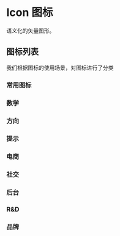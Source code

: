# Icon 图标

语义化的矢量图形。

## 图标列表

我们根据图标的使用场景，对图标进行了分类

### 常用图标

<Row :gutter="20">
  <Col :span="2">
    <icon-pad keyName="star-full" name="满星"></icon-pad>
  </Col>
  <Col :span="2">
    <icon-pad keyName="star-half" name="半星"></icon-pad>
  </Col>
  <Col :span="2">
    <icon-pad keyName="star-empty" name="空星"></icon-pad>
  </Col>
  <Col :span="2">
    <icon-pad keyName="eye-open" name="睁眼"></icon-pad>
  </Col>
  <Col :span="2">
    <icon-pad keyName="eye-close" name="闭眼"></icon-pad>
  </Col>
  <Col :span="2">
    <icon-pad keyName="clear" name="清空"></icon-pad>
  </Col>
</Row>
<Row :gutter="20">
  <Col :span="2">
    <icon-pad keyName="more" name="更多"></icon-pad>
  </Col>
  <Col :span="2">
    <icon-pad keyName="finish" name="完成"></icon-pad>
  </Col>
  <Col :span="2">
    <icon-pad keyName="current" name="当前"></icon-pad>
  </Col>
  <Col :span="2">
    <icon-pad keyName="global" name="国际"></icon-pad>
  </Col>
  <Col :span="2">
    <icon-pad keyName="upload" name="上传"></icon-pad>
  </Col>
  <Col :span="2">
    <icon-pad keyName="download" name="下载"></icon-pad>
  </Col>
</Row>
<Row :gutter="20">
  <Col :span="2">
    <icon-pad keyName="grid" name="菜单"></icon-pad>
  </Col>
  <Col :span="2">
    <icon-pad keyName="apps" name="菜单"></icon-pad>
  </Col>
  <Col :span="2">
    <icon-pad keyName="burger" name="菜单"></icon-pad>
  </Col>
  <Col :span="2">
    <icon-pad keyName="setting" name="设置"></icon-pad>
  </Col>
  <Col :span="2">
  </Col>
  <Col :span="2">
  </Col>
</Row>
<Row :gutter="20">
  <Col :span="2">
    <icon-pad keyName="spinning" name="加载中"></icon-pad>
  </Col>
  <Col :span="2">
    <icon-pad keyName="ringing" name="加载中"></icon-pad>
  </Col>
  <Col :span="2">
    <icon-pad keyName="loading" name="加载中"></icon-pad>
  </Col>
  <Col :span="2">
  </Col>
  <Col :span="2">
  </Col>
  <Col :span="2">
  </Col>
</Row>

### 数学

<Row :gutter="20">
  <Col :span="2">
    <icon-pad keyName="plus" name="加"></icon-pad>
  </Col>
  <Col :span="2">
    <icon-pad keyName="minus" name="减"></icon-pad>
  </Col>
  <Col :span="2">
    <icon-pad keyName="times" name="乘"></icon-pad>
  </Col>
  <Col :span="2">
    <icon-pad keyName="division" name="除"></icon-pad>
  </Col>
  <Col :span="2">
    <icon-pad keyName="percent" name="百分号"></icon-pad>
  </Col>
  <Col :span="2">
  </Col>
</Row>

### 方向

<Row :gutter="20">
  <Col :span="2">
    <icon-pad keyName="arrow-up" name="上"></icon-pad>
  </Col>
  <Col :span="2">
    <icon-pad keyName="arrow-right" name="右"></icon-pad>
  </Col>
  <Col :span="2">
    <icon-pad keyName="arrow-down" name="下"></icon-pad>
  </Col>
  <Col :span="2">
    <icon-pad keyName="arrow-left" name="左"></icon-pad>
  </Col>
  <Col :span="2">
  </Col>
  <Col :span="2">
  </Col>
</Row>

### 提示

<Row :gutter="20">
  <Col :span="2">
    <icon-pad keyName="info" name="信息"></icon-pad>
  </Col>
  <Col :span="2">
    <icon-pad keyName="success" name="成功"></icon-pad>
  </Col>
  <Col :span="2">
    <icon-pad keyName="warning" name="警告"></icon-pad>
  </Col>
  <Col :span="2">
    <icon-pad keyName="error" name="错误"></icon-pad>
  </Col>
  <Col :span="2">
  </Col>
  <Col :span="2">
  </Col>
</Row>

### 电商

<Row :gutter="20">
  <Col :span="2">
    <icon-pad keyName="coupon" name="优惠券"></icon-pad>
  </Col>
  <Col :span="2">
    <icon-pad keyName="coin" name="金币/积分"></icon-pad>
  </Col>
  <Col :span="2">
    <icon-pad keyName="wallet" name="钱包"></icon-pad>
  </Col>
  <Col :span="2">
    <icon-pad keyName="date" name="日期"></icon-pad>
  </Col>
  <Col :span="2">
    <icon-pad keyName="time" name="时间"></icon-pad>
  </Col>
  <Col :span="2">
    <icon-pad keyName="timer" name="计时器"></icon-pad>
  </Col>
</Row>
<Row :gutter="20">
  <Col :span="2">
    <icon-pad keyName="tag" name="标签"></icon-pad>
  </Col>
  <Col :span="2">
    <icon-pad keyName="flame" name="火"></icon-pad>
  </Col>
  <Col :span="2">
  </Col>
  <Col :span="2">
  </Col>
  <Col :span="2">
  </Col>
  <Col :span="2">
  </Col>
</Row>

### 社交

<Row :gutter="20">
  <Col :span="2">
    <icon-pad keyName="share" name="分享"></icon-pad>
  </Col>
  <Col :span="2">
    <icon-pad keyName="message" name="消息"></icon-pad>
  </Col>
  <Col :span="2">
    <icon-pad keyName="idea" name="想法"></icon-pad>
  </Col>
  <Col :span="2">
    <icon-pad keyName="mouse" name="鼠标"></icon-pad>
  </Col>
  <Col :span="2">
    <icon-pad keyName="keyboard" name="键盘"></icon-pad>
  </Col>
  <Col :span="2">
    <icon-pad keyName="mail" name="邮件"></icon-pad>
  </Col>
</Row>
<Row :gutter="20">
  <Col :span="2">
    <icon-pad keyName="trophy" name="奖杯"></icon-pad>
  </Col>
  <Col :span="2">
    <icon-pad keyName="medal" name="奖牌"></icon-pad>
  </Col>
  <Col :span="2">
    <icon-pad keyName="award" name="徽章"></icon-pad>
  </Col>
  <Col :span="2">
    <icon-pad keyName="discover" name="发现"></icon-pad>
  </Col>
  <Col :span="2">
    <icon-pad keyName="position" name="定位"></icon-pad>
  </Col>
  <Col :span="2">
    <icon-pad keyName="map" name="地图"></icon-pad>
  </Col>
</Row>
<Row :gutter="20">
  <Col :span="2">
    <icon-pad keyName="key" name="钥匙"></icon-pad>
  </Col>
  <Col :span="2">
    <icon-pad keyName="qr" name="二维码"></icon-pad>
  </Col>
  <Col :span="2">
    <icon-pad keyName="pay-qr" name="支付二维码"></icon-pad>
  </Col>
  <Col :span="2">
    <icon-pad keyName="barcode" name="条形码"></icon-pad>
  </Col>
  <Col :span="2">
    <icon-pad keyName="scan" name="扫描"></icon-pad>
  </Col>
  <Col :span="2">
  </Col>
</Row>

### 后台

<Row :gutter="20">
  <Col :span="2">
    <icon-pad keyName="create" name="创建"></icon-pad>
  </Col>
  <Col :span="2">
    <icon-pad keyName="edit" name="编辑"></icon-pad>
  </Col>
  <Col :span="2">
    <icon-pad keyName="delete" name="删除"></icon-pad>
  </Col>
  <Col :span="2">
    <icon-pad keyName="paperclip" name="回形针"></icon-pad>
  </Col>
  <Col :span="2">
    <icon-pad keyName="person" name="人"></icon-pad>
  </Col>
  <Col :span="2">
    <icon-pad keyName="usb" name="USB"></icon-pad>
  </Col>
</Row>

### R&D

<Row :gutter="20">
  <Col :span="2">
    <icon-pad keyName="git" name="Git"></icon-pad>
  </Col>
  <Col :span="2">
    <icon-pad keyName="branch" name="分支"></icon-pad>
  </Col>
  <Col :span="2">
    <icon-pad keyName="commit" name="提交"></icon-pad>
  </Col>
  <Col :span="2">
    <icon-pad keyName="merge" name="合并"></icon-pad>
  </Col>
  <Col :span="2">
    <icon-pad keyName="pull-request" name="PR"></icon-pad>
  </Col>
  <Col :span="2">
    <icon-pad keyName="layers" name="层"></icon-pad>
  </Col>
</Row>
<Row :gutter="20">
  <Col :span="2">
    <icon-pad keyName="appstore" name="苹果应用商店"></icon-pad>
  </Col>
  <Col :span="2">
    <icon-pad keyName="googleplay" name="谷歌应用商店"></icon-pad>
  </Col>
  <Col :span="2">
    <icon-pad keyName="bug" name="缺陷"></icon-pad>
  </Col>
  <Col :span="2">
    <icon-pad keyName="buffer" name="缓冲"></icon-pad>
  </Col>
  <Col :span="2">
    <icon-pad keyName="guide" name="指南"></icon-pad>
  </Col>
  <Col :span="2">
  </Col>
</Row>

### 品牌

<Row :gutter="20">
  <Col :span="2">
    <icon-pad keyName="apple" name="苹果"></icon-pad>
  </Col>
  <Col :span="2">
    <icon-pad keyName="android" name="安卓"></icon-pad>
  </Col>
  <Col :span="2">
    <icon-pad keyName="google" name="谷歌"></icon-pad>
  </Col>
  <Col :span="2">
    <icon-pad keyName="instagram" name="Instagram"></icon-pad>
  </Col>
  <Col :span="2">
    <icon-pad keyName="weibo" name="微博"></icon-pad>
  </Col>
  <Col :span="2">
    <icon-pad keyName="wechat" name="微信"></icon-pad>
  </Col>
</Row>
<Row :gutter="20">
  <Col :span="2">
    <icon-pad keyName="qq" name="QQ"></icon-pad>
  </Col>
  <Col :span="2">
    <icon-pad keyName="tiktok" name="抖音"></icon-pad>
  </Col>
  <Col :span="2">
    <icon-pad keyName="redbook" name="小红书"></icon-pad>
  </Col>
  <Col :span="2">
  </Col>
  <Col :span="2">
  </Col>
  <Col :span="2">
  </Col>
</Row>